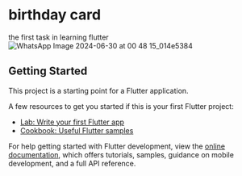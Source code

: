 # birthday card

the first task in learning flutter 
![WhatsApp Image 2024-06-30 at 00 48 15_014e5384](https://github.com/EngMahmoudMaher/flutter-course-tasks/assets/173734058/a44e583b-dcf0-45ad-915b-37772ebad144)

## Getting Started

This project is a starting point for a Flutter application.

A few resources to get you started if this is your first Flutter project:

- [Lab: Write your first Flutter app](https://docs.flutter.dev/get-started/codelab)
- [Cookbook: Useful Flutter samples](https://docs.flutter.dev/cookbook)

For help getting started with Flutter development, view the
[online documentation](https://docs.flutter.dev/), which offers tutorials,
samples, guidance on mobile development, and a full API reference.
